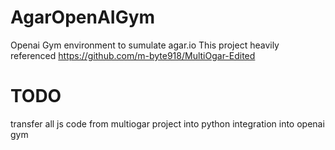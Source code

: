 # AgarOpenAIGym
Openai Gym environment to sumulate agar.io
This project heavily referenced https://github.com/m-byte918/MultiOgar-Edited

# TODO
transfer all js code from multiogar project into python
integration into openai gym
